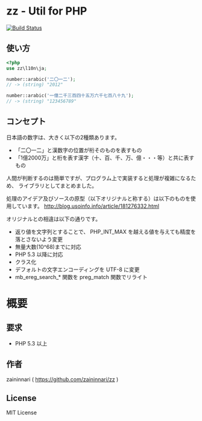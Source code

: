 zz - Util for PHP
=============================

[![Build Status](https://secure.travis-ci.org/zaininnari/zz.png)](http://travis-ci.org/#!/zaininnari/zz)

使い方
-----

```php
<?php
use zz\l10n\ja;

number::arabic('二〇一二');
// -> (string) "2012"

number::arabic('一億二千三百四十五万六千七百八十九');
// -> (string) "123456789"
```

コンセプト
-------------

日本語の数字は、大きく以下の2種類あります。
- 「二〇一二」と漢数字の位置が桁そのものを表すもの
- 「1億2000万」と桁を表す漢字（十、百、千、万、億・・・等）と共に表すもの

人間が判断するのは簡単ですが、プログラム上で実装すると処理が複雑になるため、
ライブラリとしてまとめました。

処理のアイデア及びソースの原型（以下オリジナルと称する）は以下のものを使用しています。
http://blog.usoinfo.info/article/181276332.html

オリジナルとの相違は以下の通りです。
- 返り値を文字列とすることで、 PHP_INT_MAX を越える値を与えても精度を落とさないよう変更
- 無量大数(10^68)までに対応
- PHP 5.3 以降に対応
- クラス化
- デフォルトの文字エンコーディングを UTF-8 に変更
- mb_ereg_search_* 関数を preg_match 関数でリライト

概要
=====

要求
------------

- PHP 5.3 以上


作者
------

zaininnari ( https://github.com/zaininnari/zz )

License
-------

MIT License